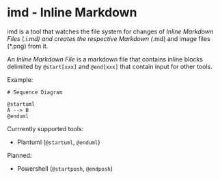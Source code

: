 ﻿# imd - Inline Markdown

imd is a tool that watches the file system for changes of *Inline Markdown Files* (*.i.md) and creates the respective Markdown (*.md) and image files (*.png) from it.

An *Inline Markdown File* is a markdown file that contains inline blocks delimited by `@start[xxx]` and `@end[xxx]` that contain input for other tools.

Example:
````
# Sequence Diagram

@startuml
A --> B
@enduml
````

Currrently supported tools:
* Plantuml (`@startuml`, `@enduml`)

Planned:
* Powershell (`@startposh`, `@endposh`)
